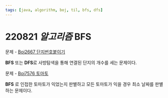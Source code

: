 ```yaml
---
tags: [java, algorithm, boj, til, bfs, dfs]
---
```


# 220821 _알고리즘_ BFS

문제 - [Boj2667 단지번호붙이기](https://www.acmicpc.net/problem/2667)

**BFS** 또는 **DFS**로 사방탐색을 통해 연결된 단지의 개수를 세는 문제이다.

문제 - [Boj7576 토마토](https://www.acmicpc.net/problem/7576)

**BFS** 로 인접한 토마토가 익었는지 판별하고 모든 토마토가 익을 경우 최소 날짜를 판별하는 문제이다.

